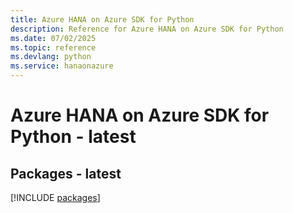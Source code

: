 ```yaml
---
title: Azure HANA on Azure SDK for Python
description: Reference for Azure HANA on Azure SDK for Python
ms.date: 07/02/2025
ms.topic: reference
ms.devlang: python
ms.service: hanaonazure
---
```

# Azure HANA on Azure SDK for Python - latest
## Packages - latest
[!INCLUDE [packages](hana-on-azure-index.md)]